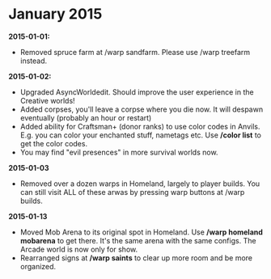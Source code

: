 ---
---
# January 2015

**2015-01-01:**

* Removed spruce farm at /warp sandfarm. Please use /warp treefarm instead.

**2015-01-02:**

* Upgraded AsyncWorldedit. Should improve the user experience in the Creative worlds!
* Added corpses, you'll leave a corpse where you die now. It will despawn eventually (probably an hour or restart)
* Added ability for Craftsman+ (donor ranks) to use color codes in Anvils. E.g. you can color your enchanted stuff, nametags etc. Use **/color list** to get the color codes.
* You may find "evil presences" in more survival worlds now.
 
**2015-01-03**

* Removed over a dozen warps in Homeland, largely to player builds. You can still visit ALL of these arwas by pressing warp buttons at /warp builds.

**2015-01-13**

* Moved Mob Arena to its original spot in Homeland. Use **/warp homeland mobarena** to get there. It's the same arena with the same configs. The Arcade world is now only for show.
* Rearranged signs at **/warp saints** to clear up more room and be more organized.

